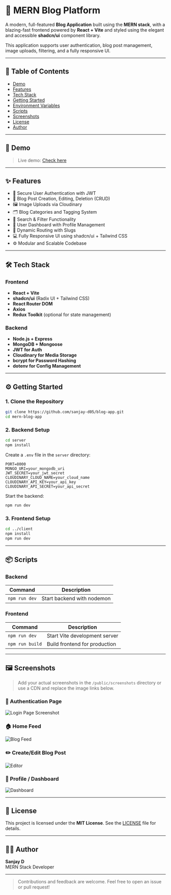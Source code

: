 
# 📰 MERN Blog Platform

A modern, full-featured **Blog Application** built using the **MERN stack**, with a blazing-fast frontend powered by **React + Vite** and styled using the elegant and accessible **shadcn/ui** component library.

This application supports user authentication, blog post management, image uploads, filtering, and a fully responsive UI.

---

## 📌 Table of Contents

- [Demo](#-demo)
- [Features](#-features)
- [Tech Stack](#-tech-stack)
- [Getting Started](#-getting-started)
- [Environment Variables](#-environment-variables)
- [Scripts](#-scripts)
- [Screenshots](#-screenshots)
- [License](#-license)
- [Author](#-author)

---

## 🔗 Demo

> Live demo: [Check here](https://blog-app-client-z7qz.onrender.com)

---

## ✨ Features

- 🔐 Secure User Authentication with JWT
- 📝 Blog Post Creation, Editing, Deletion (CRUD)
- 🖼 Image Uploads via Cloudinary
- 🗂 Blog Categories and Tagging System
- 🔎 Search & Filter Functionality
- 👤 User Dashboard with Profile Management
- 🧩 Dynamic Routing with Slugs
- 💻 Fully Responsive UI using shadcn/ui + Tailwind CSS
- ⚙️ Modular and Scalable Codebase

---

## 🛠 Tech Stack

### Frontend

- **React + Vite**
- **shadcn/ui** (Radix UI + Tailwind CSS)
- **React Router DOM**
- **Axios**
- **Redux Toolkit** (optional for state management)

### Backend

- **Node.js + Express**
- **MongoDB + Mongoose**
- **JWT for Auth**
- **Cloudinary for Media Storage**
- **bcrypt for Password Hashing**
- **dotenv for Config Management**

---

## ⚙️ Getting Started

### 1. Clone the Repository

```bash
git clone https://github.com/sanjay-d05/blog-app.git
cd mern-blog-app
````

### 2. Backend Setup

```bash
cd server
npm install
```

Create a `.env` file in the `server` directory:

```env
PORT=8000
MONGO_URI=your_mongodb_uri
JWT_SECRET=your_jwt_secret
CLOUDINARY_CLOUD_NAME=your_cloud_name
CLOUDINARY_API_KEY=your_api_key
CLOUDINARY_API_SECRET=your_api_secret
```

Start the backend:

```bash
npm run dev
```

### 3. Frontend Setup

```bash
cd ../client
npm install
npm run dev
```

---

## 📦 Scripts

### Backend

| Command       | Description                |
| ------------- | -------------------------- |
| `npm run dev` | Start backend with nodemon |

### Frontend

| Command         | Description                   |
| --------------- | ----------------------------- |
| `npm run dev`   | Start Vite development server |
| `npm run build` | Build frontend for production |

---

## 🖼 Screenshots

> Add your actual screenshots in the `/public/screenshots` directory or use a CDN and replace the image links below.

### 🔐 Authentication Page

![Login Page Screenshot](https://raw.githubusercontent.com/sanjay-d05/blog-app/main/client/public/loginPageScreenshot.png)

### 🏠 Home Feed

![Blog Feed](https://via.placeholder.com/1000x600?text=Home+Feed)

### ✏️ Create/Edit Blog Post

![Editor](https://via.placeholder.com/1000x600?text=Blog+Editor)

### 👤 Profile / Dashboard

![Dashboard](https://via.placeholder.com/1000x600?text=User+Dashboard)

---

## 📄 License

This project is licensed under the **MIT License**. See the [LICENSE](LICENSE) file for details.

---

## 👨‍💻 Author

**Sanjay D**  
MERN Stack Developer  

---

> Contributions and feedback are welcome. Feel free to open an issue or pull request!



